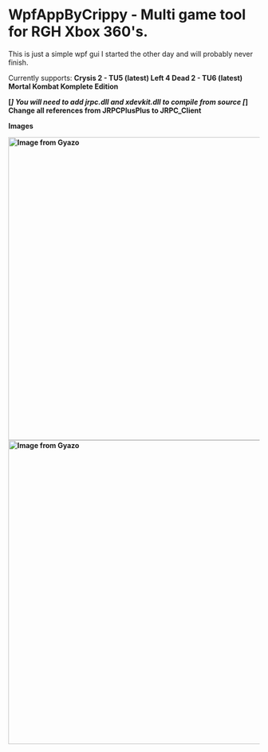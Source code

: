 # WpfAppByCrippy - Multi game tool for RGH Xbox 360's. 
This is just a simple wpf gui I started the other day and will probably never finish. 

Currently supports: <b/>
Crysis 2 - TU5 (latest) <b/>
Left 4 Dead 2 - TU6 (latest) <b/>
Mortal Kombat Komplete Edition <b/>

[*] You will need to add jrpc.dll and xdevkit.dll to compile from source <b/>
[*] Change all references from JRPCPlusPlus to JRPC_Client <b/>

Images <b/>

<a href="https://gyazo.com/907e1654430f11d1ab08c2a6d8ba9a64"><img src="https://i.gyazo.com/907e1654430f11d1ab08c2a6d8ba9a64.png" alt="Image from Gyazo" width="606"/></a>
<a href="https://gyazo.com/41ccce30ed6180fe8a26ed3a94b7c6dd"><img src="https://i.gyazo.com/41ccce30ed6180fe8a26ed3a94b7c6dd.gif" alt="Image from Gyazo" width="608"/></a>
